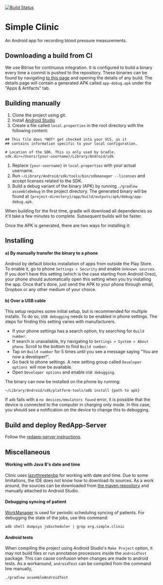 [![Build Status](https://www.bitrise.io/app/db9b195f645cfed7/status.svg?token=0UVLxgCzsz75d21FUnkfhg&branch=master)](https://www.bitrise.io/app/db9b195f645cfed7)

# Simple Clinic

An Android app for recording blood pressure measurements.

## Downloading a build from CI

We use Bitrise for continuous integration. It is configured to build a binary every time a commit is pushed to the repository. These binaries can be found by navigating [to this page](https://www.bitrise.io/app/db9b195f645cfed7#/builds_) and opening the details of any build. The details page will contain a generated APK called `app-debug.apk` under the "Apps & Artifacts" tab.

## Building manually

1. Clone the project using git.
2. Install [Android Studio](https://developer.android.com/studio/install#mac)
3. Create a file called `local.properties` in the root directory with the following content:

```
## This file does *NOT* get checked into your VCS, as it
## contains information specific to your local configuration.

# Location of the SDK. This is only used by Gradle.
sdk.dir=/Users/{your-username}/Library/Android/sdk
```

1. Replace `{your-username}` in `local.properties` with your actual username.
2. Run `~/Library/Android/sdk/tools/bin/sdkmanager --licenses` and accept licenses related to the SDK.
3. Build a debug variant of the binary (APK) by running `./gradlew assembleDebug` in the project directory. The generated binary will be found at `{project-directory}/app/build/outputs/apk/debug/app-debug.apk`.

When building for the first time, gradle will download all dependencies so it'll take a few minutes to complete. Subsequent builds will be faster.

Once the APK is generated, there are two ways for installing it:

## Installing

#### a) By manually transfer the binary to a phone

Android by default blocks installation of apps from outside the Play Store. To enable it, go to phone `Settings > Security` and enable `Unknown sources`. If you don't have this setting (which is the case starting from Android Oreo), your phone should automatically open this setting when you try installing the app. Once that's done, just send the APK to your phone through email, Dropbox or any other medium of your choice.

#### b) Over a USB cable

This setup requires some initial setup, but is recommended for multiple installs. To do so, `USB debugging` needs to be enabled in phone settings. The steps for finding this setting varies with manufacturers.

- If your phone settings has a search option, try searching for `Build number`.
- If search is unavailable, try navigating to `Settings > System > About phone`. Scroll to the bottom to find `Build number`.
- Tap on `Build number` for 5 times until you see a message saying "You are now a developer!".
- Go back to phone settings. A new setting group called  `Developer options `will now be available.
- Open `Developer options` and enable `USB debugging`.

The binary can now be installed on the phone by running:

```
~/Library/Android/sdk/platform-tools/adb install {path to apk}
```

If `adb` fails with a `no devices/emulators found` error, it is possible that the device is connected to the computer in charging only mode. In this case, you should see a notification on the device to change this to debugging.

## Build and deploy RedApp-Server

Follow the [redapp-server instructions](https://github.com/resolvetosavelives/redapp-server/blob/master/README.md).

## Miscellaneous

#### Working with Java 8's date and time

Clinic uses [lazythreetenbp](https://github.com/gabrielittner/lazythreetenbp) for working with date and time. Due to some limitations, the IDE does not know how to download its sources. As a work around, the sources can be downloaded from [the maven repository](http://search.maven.org/#search%7Cga%7C1%7Cthreetenbp) and manually attached to Android Studio.

#### Debugging syncing of patient

[WorkManager](https://developer.android.com/topic/libraries/architecture/workmanager) is used for periodic scheduling syncing of patients. For debugging the state of the jobs, use this command:

```
adb shell dumpsys jobscheduler | grep org.simple.clinic
```

#### Android tests

When compiling the project using Android Studio's `Make Project` option, it may not build files or run annotation processors inside the `androidTest` package. This can cause confusion when changes are made to android tests. As a workaround, `androidTest` can be compiled from the command line manually,


```
./gradlew assembleAndroidTest
```
